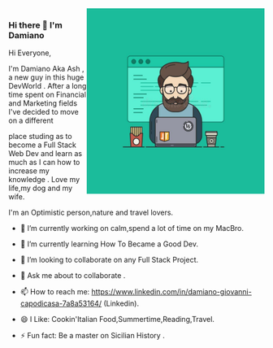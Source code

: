 <img align="right" src="https://github.com/AshRepartoFerramenta/AshRepartoFerramenta/blob/794f9906d88e7f808ce89e26580a031fd2e05b48/coder.jpg?raw=true" alt="Illustration of Damiano working at a conference with strange colours in background" width=350px height=365px/>

### Hi there 👋 I'm Damiano 


Hi Everyone,

I'm Damiano Aka Ash , a new guy in this huge DevWorld . After a long time spent on Financial and Marketing fields I've decided to move on a different 

place studing as to become a Full Stack Web Dev and learn as much as I can how to increase my knowledge . Love my life,my dog and my wife.

I'm an Optimistic person,nature and travel lovers.

- 🔭 I’m currently working on calm,spend a lot of time on my MacBro.

- 🌱 I’m currently learning How To Became a Good Dev.

- 👯 I’m looking to collaborate on any Full Stack Project.

- 💬 Ask me about to collaborate .

- 📫 How to reach me: https://www.linkedin.com/in/damiano-giovanni-capodicasa-7a8a53164/ (Linkedin).

- 😄 I Like: Cookin'Italian Food,Summertime,Reading,Travel.

- ⚡ Fun fact: Be a master on Sicilian History .
